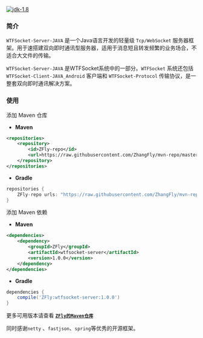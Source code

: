 [![jdk-1.8](http://oagxppklv.bkt.clouddn.com/jdk-1.8.svg)]()

### 简介

`WTFSocket-Server-JAVA` 是一个Java语言开发的轻量级 `Tcp/WebSocket` 服务器框架。用于速搭建双向即时通讯型服务器，适用于消息短且转发频繁的业务场合，不适合大文件的传输。

`WTFSocket-Server-JAVA` 是WTFSocket系统中的一部分。`WTFSocket` 系统还包括 `WTFSocket-Client-JAVA_Android` 客户端和 `WTFSocket-Protocol` 传输协议，是一整套双向即时通讯解决方案。

### 使用

添加 Maven 仓库

- **Maven**

```xml
<repositories>
    <repository>
    	<id>ZFly-repo</id>
        <url>https://raw.githubusercontent.com/ZhangFly/mvn-repo/master</url>
    </repository>
</repositories>
```

- **Gradle**

```groovy
repositories {
    ZFly-repo urls: "https://raw.githubusercontent.com/ZhangFly/mvn-repo/master"
}
```

添加 Maven 依赖

- **Maven**

```xml
<dependencies>
	<dependency>
    	<groupId>ZFly</groupId>
        <artifactId>wtfsocket-server</artifactId>
        <version>1.0.0</version>
    </dependency>
</dependencies>
```

- **Gradle**

```groovy
dependencies {
    compile('ZFly:wtfsocket-server:1.0.0')
}
```

更多可用版本请查看 [**`ZFly的Maven仓库`**](https://github.com/ZhangFly/mvn-repo)


同时感谢`netty` 、`fastjson`、`spring`等优秀的开源框架。

